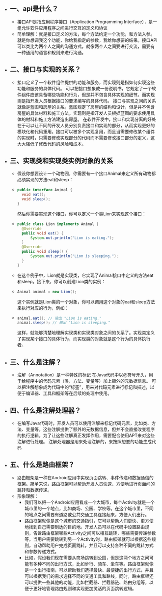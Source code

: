 - ## 一、api是什么？
	- 接口API是指应用程序接口（Application Programming Interface），是一组允许软件应用程序之间进行交互的定义和协议
	- 简单理解：就是接口定义的方法，每个方法约定一个功能，和方法入参。就是你想调我这个功能，你给我指定的参数，我给你想要的结果。接口API可以类比为两个人之间的沟通方式，就像两个人之间要进行交流，需要有一种通用的语言和规则来进行沟通。
- ## 二、接口与实现的关系？
	- 接口定义了一个软件组件提供的功能和服务，而实现则是指如何实现这些功能和服务的具体代码。
	  可以把接口想象成一份说明书，它规定了一个软件组件应该具备哪些功能和行为，但是并不包含具体实现的细节。而实现则是指开发人员根据接口的要求编写的具体代码。
	  接口与实现之间的关系就像是蓝图和房屋的关系。蓝图规定了房屋的结构和设计，但是并不包含房屋的具体材料和施工方法。实现则是指开发人员根据蓝图的要求使用具体的材料和施工方法建造出房屋。
	  在软件开发中，接口和实现分离的好处在于可以让不同的开发人员分别负责接口和实现的部分，从而实现更好的模块化和代码重用。接口可以被多个实现复用，而且当需要修改某个组件的实现时，只需要修改实现部分的代码而不需要修改接口部分的定义，这大大降低了修改代码的风险和成本。
- ## 三、实现类和实现类实例对象的关系
	- 假设你想要设计一个动物园，你需要有一个接口Animal来定义所有动物都必须实现的方法eat和sleep：
	- ```java
	  public interface Animal {
	    void eat();
	    void sleep();
	  }
	  ```
	  然后你需要实现这个接口，你可以定义一个类Lion来实现这个接口：
	- ```java
	  public class Lion implements Animal {
	    @Override
	    public void eat() {
	        System.out.println("Lion is eating.");
	    }
	    @Override
	    public void sleep() {
	        System.out.println("Lion is sleeping.");
	    }
	  }
	  ```
	- 在这个例子中，Lion就是实现类，它实现了Animal接口中定义的方法eat和sleep。接下来，你可以创建Lion类的实例：
	- ```java
	  Animal animal = new Lion();
	  ```
	  这个实例就是Lion类的一个对象，你可以调用这个对象的eat和sleep方法来执行对应的行为，例如：
	- ```java
	  animal.eat(); // 输出 "Lion is eating."
	  animal.sleep(); // 输出 "Lion is sleeping."
	  ```
	  这样，就能够清楚地理解实现类和实现类对象之间的关系了。实现类定义了实现某个接口的具体行为，而实现类的对象就是这个行为的具体执行者。
- ## 三、什么是注解？
	- 注解（Annotation）是一种特殊的标记
	  在Java代码中以@符号开头，用于给程序中的代码元素（类、方法、变量等）加上额外的元数据信息。
	  可以把注解想象成为代码中的“标签”，用来对代码元素进行标记和描述，以便于编译器、工具和框架等在后续的处理中使用。
- ## 四、什么是注解处理器？
	- 在编写Java代码时，开发人员可以使用注解来标记代码元素，比如类、方法、变量等。这些注解提供了额外的元数据信息，但并不会直接改变程序的执行逻辑。为了让这些注解真正发挥作用，需要配合使用APT来对这些注解进行处理。
	  注解处理器是用来处理注解的，来按照想要的功能生成代码
- ## 五、什么是路由框架？
	- 路由框架是一种在Android应用中实现页面跳转、事件传递和数据通信的框架。简单来说，路由框架可以帮助开发人员快速、方便地进行页面间的跳转和数据传递。
	- 形象理解：
		- 我们可以把一个Android应用看成一个大城市，每个Activity就是一个城市里的一个地点，比如商场、公园、学校等。在这个城市里，不同的地点之间需要有道路或公共交通工具连接起来，方便人们出行。
		- 路由框架就像是这个城市的交通指引，它可以帮助人们更快、更方便地找到自己需要到达的目的地。开发人员可以在代码中设置路由规则，告诉路由框架哪些Activity之间可以相互跳转，哪些需要传递参数等。当用户需要跳转到另一个Activity时，路由框架就可以根据这些规则，自动帮助用户完成页面跳转，并且可以支持各种不同的跳转方式和参数传递方式。
		- 比如，假设我们现在需要从商场跳转到公园，但是这两个地方之间可能有多种不同的出行方式，比如步行、骑车、坐车等。路由框架就像是一个出行指南，可以帮助我们选择最快、最便捷的出行方式，并且可以根据我们的需求选择不同的交通工具和路线。同时，路由框架还可以提供一些其他的功能，比如拦截器、拦截器链、路由分组等，以便于更好地管理路由规则和实现更加灵活的页面跳转逻辑。